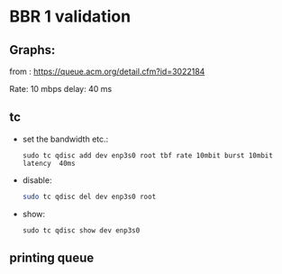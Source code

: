 # BBR 1 validation

## Graphs: 

from : https://queue.acm.org/detail.cfm?id=3022184

Rate: 10 mbps 
delay: 40 ms

## tc

- set the bandwidth etc.:
    ```
    sudo tc qdisc add dev enp3s0 root tbf rate 10mbit burst 10mbit latency  40ms
    ```
- disable: 
    ```sh
    sudo tc qdisc del dev enp3s0 root
    ```
- show:
    ```
    sudo tc qdisc show dev enp3s0
    ```

## printing queue


